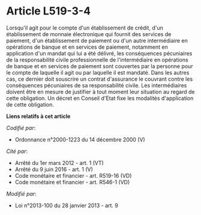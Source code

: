# Article L519-3-4

Lorsqu'il agit pour le compte d'un établissement de crédit, d'un établissement de monnaie électronique qui fournit des
services de paiement, d'un établissement de paiement ou d'un autre intermédiaire en opérations de banque et en services de
paiement, notamment en application d'un mandat qui lui a été délivré, les conséquences pécuniaires de la responsabilité
civile professionnelle de l'intermédiaire en opérations de banque et en services de paiement sont couvertes par la personne
pour le compte de laquelle il agit ou par laquelle il est mandaté. Dans les autres cas, ce dernier doit souscrire un contrat
d'assurance le couvrant contre les conséquences pécuniaires de sa responsabilité civile. Les intermédiaires doivent être en
mesure de justifier à tout moment leur situation au regard de cette obligation. Un décret en Conseil d'Etat fixe les
modalités d'application de cette obligation.

**Liens relatifs à cet article**

_Codifié par_:

  - Ordonnance n°2000-1223 du 14 décembre 2000 (V)

_Cité par_:

  - Arrêté du 1er mars 2012 - art. 1 (VT)
  - Arrêté du 9 juin 2016 - art. 1 (V)
  - Code monétaire et financier - art. R519-16 (VD)
  - Code monétaire et financier - art. R546-1 (VD)

_Modifié par_:

  - Loi n°2013-100 du 28 janvier 2013 - art. 9
